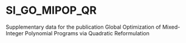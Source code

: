 # SI_GO_MIPOP_QR
Supplementary data for the publication Global Optimization of Mixed-Integer Polynomial Programs via Quadratic Reformulation
